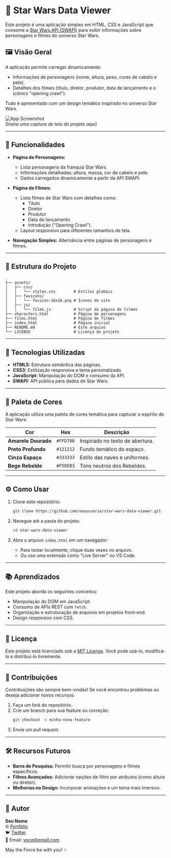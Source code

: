 
# 🌌 Star Wars Data Viewer

Este projeto é uma aplicação simples em HTML, CSS e JavaScript que consome a [Star Wars API (SWAPI)](https://swapi.dev/) para exibir informações sobre personagens e filmes do universo Star Wars. 

## 🖼️ Visão Geral

A aplicação permite carregar dinamicamente:
- Informações de personagens (nome, altura, peso, cores de cabelo e pele).  
- Detalhes dos filmes (título, diretor, produtor, data de lançamento e o icônico "opening crawl").  

Tudo é apresentado com um design temático inspirado no universo Star Wars.

![App Screenshot](assets/screenshots/demo.png)  
*(Insira uma captura de tela do projeto aqui)*

---

## 🚀 Funcionalidades

- **Página de Personagens:**
  - Lista personagens da franquia Star Wars.
  - Informações detalhadas: altura, massa, cor de cabelo e pele.
  - Dados carregados dinamicamente a partir da API SWAPI.

- **Página de Filmes:**
  - Lista filmes de Star Wars com detalhes como:
    - Título
    - Diretor
    - Produtor
    - Data de lançamento
    - Introdução ("Opening Crawl").
  - Layout responsivo para diferentes tamanhos de tela.

- **Navegação Simples:** Alternância entre páginas de personagens e filmes.

---

## 📂 Estrutura do Projeto

```plaintext
.
├── assets/
│   ├── css/
│   │   └── styles.css        # Estilos globais
│   ├── favicons/
│   │   └── favicon-16x16.png # Ícones do site
│   ├── js/
│   │   └── films.js          # Script da página de filmes
├── characters.html           # Página de personagens
├── films.html                # Página de filmes
├── index.html                # Página inicial
├── README.md                 # Este arquivo
└── LICENSE                   # Licença do projeto
```

---

## 🔧 Tecnologias Utilizadas

- **HTML5:** Estrutura semântica das páginas.
- **CSS3:** Estilização responsiva e tema personalizado.
- **JavaScript:** Manipulação do DOM e consumo da API.
- **SWAPI:** API pública para dados de Star Wars.

---

## 🌈 Paleta de Cores

A aplicação utiliza uma paleta de cores temática para capturar o espírito de Star Wars:

| Cor              | Hex       | Descrição                |
|-------------------|-----------|--------------------------|
| **Amarelo Dourado** | `#FFD700` | Inspirado no texto de abertura. |
| **Preto Profundo** | `#121212` | Fundo temático do espaço.      |
| **Cinza Espaço**   | `#333333` | Estilo das naves e uniformes. |
| **Bege Rebelde**   | `#F5DEB3` | Tons neutros dos Rebeldes.    |

---

## ⚙️ Como Usar

1. Clone este repositório:
   ```bash
   git clone https://github.com/seuusuario/star-wars-data-viewer.git
   ```

2. Navegue até a pasta do projeto:
   ```bash
   cd star-wars-data-viewer
   ```

3. Abra o arquivo `index.html` em um navegador:
   - Para testar localmente, clique duas vezes no arquivo.
   - Ou use uma extensão como "Live Server" no VS Code.

---

## 📚 Aprendizados

Este projeto aborda os seguintes conceitos:
- Manipulação do DOM em JavaScript.
- Consumo de APIs REST com `fetch`.
- Organização e estruturação de arquivos em projetos front-end.
- Design responsivo com CSS.

---

## 📜 Licença

Este projeto está licenciado sob a [MIT License](LICENSE). Você pode usá-lo, modificá-lo e distribuí-lo livremente.

---

## 🤝 Contribuições

Contribuições são sempre bem-vindas! Se você encontrou problemas ou deseja adicionar novos recursos:

1. Faça um fork do repositório.
2. Crie um branch para sua feature ou correção:
   ```bash
   git checkout -b minha-nova-feature
   ```
3. Envie um pull request.

---

## 🛠️ Recursos Futuros

- **Barra de Pesquisa:** Permitir busca por personagens e filmes específicos.
- **Filtros Avançados:** Adicionar opções de filtro por atributos (como altura ou diretor).
- **Melhorias no Design:** Incorporar animações e um tema mais imersivo.

---

## 👾 Autor

**Seu Nome**  
🌐 [Portfólio](https://seuportfolio.com)  
🐦 [Twitter](https://twitter.com/seuperfil)  
📧 Email: voce@email.com

May the Force be with you! ✨

